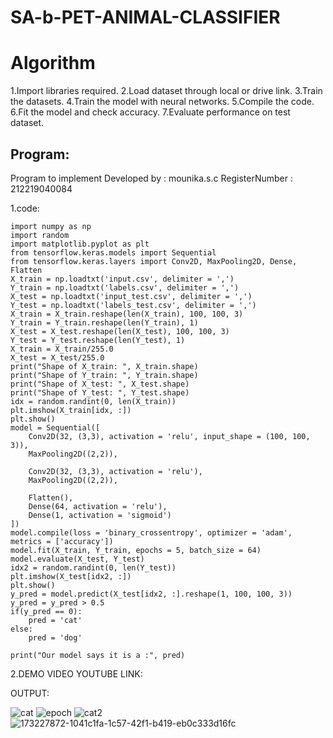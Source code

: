 # SA-b-PET-ANIMAL-CLASSIFIER

# Algorithm
1.Import libraries required.
2.Load dataset through local or drive link.
3.Train the datasets.
4.Train the model with neural networks.
5.Compile the code.
6.Fit the model and check accuracy.
7.Evaluate performance on test dataset.

## Program:

Program to implement 
Developed by   : mounika.s.c
RegisterNumber :  212219040084

1.code:

```python3
import numpy as np
import random
import matplotlib.pyplot as plt
from tensorflow.keras.models import Sequential
from tensorflow.keras.layers import Conv2D, MaxPooling2D, Dense, Flatten
X_train = np.loadtxt('input.csv', delimiter = ',')
Y_train = np.loadtxt('labels.csv', delimiter = ',')
X_test = np.loadtxt('input_test.csv', delimiter = ',')
Y_test = np.loadtxt('labels_test.csv', delimiter = ',')
X_train = X_train.reshape(len(X_train), 100, 100, 3)
Y_train = Y_train.reshape(len(Y_train), 1)
X_test = X_test.reshape(len(X_test), 100, 100, 3)
Y_test = Y_test.reshape(len(Y_test), 1)
X_train = X_train/255.0
X_test = X_test/255.0
print("Shape of X_train: ", X_train.shape)
print("Shape of Y_train: ", Y_train.shape)
print("Shape of X_test: ", X_test.shape)
print("Shape of Y_test: ", Y_test.shape)
idx = random.randint(0, len(X_train))
plt.imshow(X_train[idx, :])
plt.show()
model = Sequential([
    Conv2D(32, (3,3), activation = 'relu', input_shape = (100, 100, 3)),
    MaxPooling2D((2,2)),
    
    Conv2D(32, (3,3), activation = 'relu'),
    MaxPooling2D((2,2)),
    
    Flatten(),
    Dense(64, activation = 'relu'),
    Dense(1, activation = 'sigmoid')
])
model.compile(loss = 'binary_crossentropy', optimizer = 'adam', metrics = ['accuracy'])
model.fit(X_train, Y_train, epochs = 5, batch_size = 64)
model.evaluate(X_test, Y_test)
idx2 = random.randint(0, len(Y_test))
plt.imshow(X_test[idx2, :])
plt.show()
y_pred = model.predict(X_test[idx2, :].reshape(1, 100, 100, 3))
y_pred = y_pred > 0.5
if(y_pred == 0):
    pred = 'cat'
else:
    pred = 'dog'
    
print("Our model says it is a :", pred)
```
2.DEMO VIDEO YOUTUBE LINK:

OUTPUT:

![cat](https://user-images.githubusercontent.com/78891098/173228395-d1f676ca-0a6e-4854-ab98-d78986276c90.png)
![epoch](https://user-images.githubusercontent.com/78891098/173228407-f38ee8bb-f516-4985-ba7f-4fbd0c1f0edf.png)
![cat2](https://user-images.githubusercontent.com/78891098/173228418-7d4d8c02-b4f3-4f8f-8965-ef23cc53a08e.png)
![173227872-1041c1fa-1c57-42f1-b419-eb0c333d16fc](https://user-images.githubusercontent.com/78891098/173228429-413de8c1-b7bc-4c7d-aa72-1b62ed0fec3b.png)








